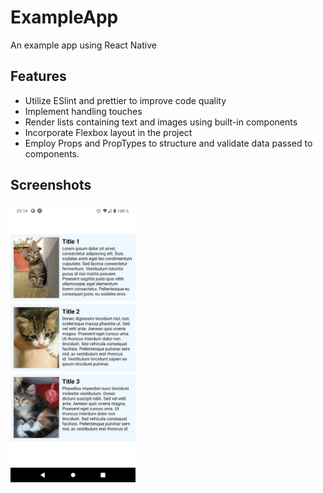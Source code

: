 # ExampleApp

An example app using React Native

## Features

- Utilize ESlint and prettier to improve code quality
- Implement handling touches
- Render lists containing text and images using built-in components
- Incorporate Flexbox layout in the project
- Employ Props and PropTypes to structure and validate data passed to components.

## Screenshots
<div>
<img src="./screenshots/assignment-1.jpg" alt="ass1" width="200"/>
</div>
